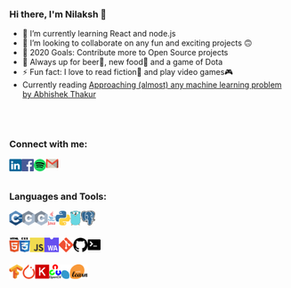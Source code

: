 ### Hi there, I'm Nilaksh 👋

- 🌱 I’m currently learning React and node.js
- 👯 I’m looking to collaborate on any fun and exciting projects 🙃
- 🥅 2020 Goals: Contribute more to Open Source projects
- 💬 Always up for beer🍺, new food🍔 and a game of Dota
- ⚡ Fun fact: I love to read fiction📕 and play video games🎮
- Currently reading [Approaching (almost) any machine learning problem by Abhishek Thakur](https://www.amazon.in/Approaching-Almost-Machine-Learning-Problem-ebook/dp/B089P13QHT)

<br />
<br />

### Connect with me:

[<img align="left" alt="LinkedIn" width="22px" src="logos/linkedin.svg" />](https://www.linkedin.com/in/nilaksh97/)[<img align="left" alt="Facebook" width="22px" src="logos/facebook.svg" />](https://www.facebook.com/nilax97/)[<img align="left" alt="Spotify" width="22px" src="logos/spotify.png" />](https://open.spotify.com/user/12121324612?si=UxWL_2LfTCGbPT4-SAD1OQ)[<img align="left" alt="Gmail" width="22px" src="logos/gmail.png" />](mailto:agarwal.nilaksh@gmail.com)

<br />
<br />

### Languages and Tools:

[<img align="left" alt="C++" height="26px" src="logos/c++.png" />](https://github.com/nilax97?tab=repositories&q=&type=&language=c%2B%2B)[<img align="left" alt="C" height="26px" src="logos/c.svg" />](https://github.com/nilax97?tab=repositories&q=&type=&language=c)[<img align="left" alt="C#" height="26px" src="logos/c.svg" />](https://github.com/nilax97?tab=repositories&q=&type=&language=c%23)[<img align="left" alt="Java" height="26px" src="logos/java.png" />](https://github.com/nilax97?tab=repositories&q=&type=&language=java)[<img align="left" alt="Python" height="26px" src="logos/python.png" />](https://github.com/nilax97?tab=repositories&q=&type=&language=python)[<img align="left" alt="golang" height="26px" src="logos/golang.png" />](https://github.com/nilax97?tab=repositories&q=&type=&language=go)[<img align="left" alt="postgresql" height="26px" src="logos/postgresql.png" />](hhttps://github.com/nilax97/DBMS-Assignments)

<br />
<br />

[<img align="left" alt="HTML" height="26px" src="logos/html.svg" />](https://github.com/nilax97?tab=repositories&q=&type=&language=html)[<img align="left" alt="CSS" height="26px" src="logos/css.png" />](https://github.com/nilax97?tab=repositories&q=&type=&language=css)[<img align="left" alt="Javascript" height="26px" src="logos/javascript.svg" />](https://github.com/nilax97?tab=repositories&q=&type=&language=javascript)[<img align="left" alt="Webassembly" height="26px" src="logos/web-assembly.png" />](https://github.com/nilax97?tab=repositories&q=&type=&language=webassembly)[<img align="left" alt="git" height="26px" src="logos/git.png" />](https://github.com/nilax97?tab=repositories)[<img align="left" alt="github" height="26px" src="logos/github.png" />](https://github.com/nilax97?tab=repositories)[<img align="left" alt="terminal" height="26px" src="logos/terminal.jpg" />](https://github.com/nilax97?tab=repositories)

<br />
<br />

[<img align="left" alt="tensorflow" height="26px" src="logos/tensorflow.png" />](https://github.com/nilax97?tab=repositories)[<img align="left" alt="pytorch" height="26px" src="logos/pytorch.png" />](https://github.com/nilax97?tab=repositories)[<img align="left" alt="keras" height="26px" src="logos/keras.jpg" />](https://github.com/nilax97?tab=repositories)[<img align="left" alt="opencv" height="26px" src="logos/opencv.png" />](https://github.com/nilax97?tab=repositories)[<img align="left" alt="sklearn" height="26px" src="logos/sklearn.png" />](https://github.com/nilax97?tab=repositories)

